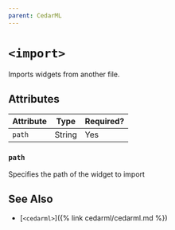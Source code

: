 ```yaml
---
parent: CedarML
---
```

# `<import>`

Imports widgets from another file.

## Attributes

| Attribute | Type    | Required? |
|-----------|---------|-----------|
| `path`    | String  | Yes       |

### `path`
Specifies the path of the widget to import

## See Also
- [`<cedarml>`]({% link cedarml/cedarml.md %})
